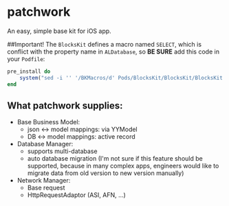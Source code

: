 # patchwork
An easy, simple base kit for iOS app.

##Important!
The `BlocksKit` defines a macro named `SELECT`, which is conflict with the property name in `ALDatabase`,  so **BE SURE** add this code in your `Podfile`:

```Ruby
pre_install do
    system("sed -i '' '/BKMacros/d' Pods/BlocksKit/BlocksKit/BlocksKit.h")
end
```

## What patchwork supplies:
* Base Business Model:
  * json <-> model mappings: via YYModel
  * DB   <-> model mappings: active record
* Database Manager:
  * supports multi-database
  * auto database migration (I'm not sure if this feature should be supported, because in many complex apps, engineers would like to  migrate data from old version to new version manually)
* Network Manager:
  * Base request
  * HttpRequestAdaptor (ASI, AFN, ...)


